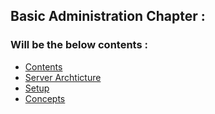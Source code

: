 ## Basic Administration Chapter :

### Will be the below contents :
- [Contents](https://github.com/AlyRagab/databases-for-devops/tree/master/mysql)
- [Server Archticture](https://github.com/AlyRagab/databases-for-devops/blob/master/mysql/1-basic-administration/1-%20database-archticture.md)
- [Setup](https://github.com/AlyRagab/databases-for-devops/blob/master/mysql/1-basic-administration/2-%20setup.md)
- [Concepts](https://github.com/AlyRagab/databases-for-devops/blob/master/mysql/1-basic-administration/3-%20DDL-DML.md)
